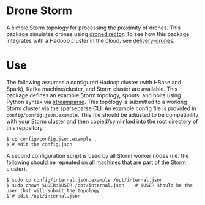# Drone Storm
A simple Storm topology for processing the proximity of drones.
This package simulates drones using [dronedirector](http://github.com/avmarchenko/dronedirector).
To see how this package integrates with a Hadoop cluster in the cloud,
see [delivery-drones](http://github.com/avmarchenko/delivery-drones).

# Use
The following assumes a configured Hadoop cluster (with HBase and Spark),
Kafka machine/cluster, and Storm cluster are available.
This package defines an example Storm topology, spouts, and bolts
using Python syntax via [streamparse](http://streamparse.readthedocs.io/en/stable/).
This topology is submitted to a working Storm cluster via the sparseparse CLI.
An example config file is provided in ``config/config.json.example``. This file
should be adjusted to be compatibility with your Storm cluster and then copied/symlinked
into the root directory of this repository.

    $ cp config/config.json.example .
    $ # edit the config.json

A second configuration script is used by all Storm worker nodes (i.e. the following
should be repeated on all machines that are part of the Storm cluster).

    $ sudo cp config/internal.json.example /opt/internal.json
    $ sudo chown $USER:$USER /opt/internal.json    # $USER should be the user that will submit the topology
    $ # edit /opt/internal.json
